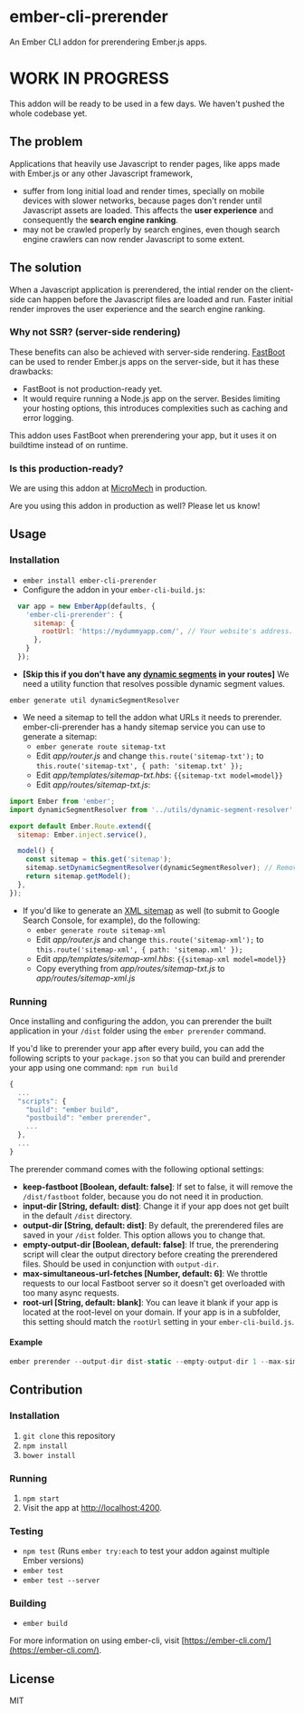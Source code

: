 # ember-cli-prerender

An Ember CLI addon for prerendering Ember.js apps. 

# WORK IN PROGRESS

This addon will be ready to be used in a few days. We haven't pushed the whole codebase yet.

## The problem

Applications that heavily use Javascript to render pages, like apps made with Ember.js or any other Javascript framework,

- suffer from long initial load and render times, specially on mobile devices with slower networks, because pages don't render until Javascript assets are loaded. This affects the **user experience** and consequently the **search engine ranking**.
- may not be crawled properly by search engines, even though search engine crawlers can now render Javascript to some extent.

## The solution

When a Javascript application is prerendered, the intial render on the client-side can happen before the Javascript files are loaded and run. Faster initial render improves the user experience and the search engine ranking.

### Why not SSR? (server-side rendering)

These benefits can also be achieved with server-side rendering. [FastBoot](https://ember-fastboot.com/) can be used to render Ember.js apps on the server-side, but it has these drawbacks:

- FastBoot is not production-ready yet.
- It would require running a Node.js app on the server. Besides limiting your hosting options, this introduces complexities such as caching and error logging.

This addon uses FastBoot when prerendering your app, but it uses it on buildtime instead of on runtime.

### Is this production-ready?

We are using this addon at [MicroMech](https://micromech.net) in production.

Are you using this addon in production as well? Please let us know!

## Usage

### Installation

- `ember install ember-cli-prerender`
- Configure the addon in your `ember-cli-build.js`:
```js
  var app = new EmberApp(defaults, {
    'ember-cli-prerender': {
      sitemap: {
        rootUrl: 'https://mydummyapp.com/', // Your website's address. All relative paths in your sitemap will be prefixed with this
      },
    }
  });
```
- **[Skip this if you don't have any [dynamic segments](https://guides.emberjs.com/v2.13.0/routing/defining-your-routes/#toc_dynamic-segments) in your routes]** We need a utility function that resolves possible dynamic segment values.
```
ember generate util dynamicSegmentResolver
```
- We need a sitemap to tell the addon what URLs it needs to prerender. ember-cli-prerender has a handy sitemap service you can use to generate a sitemap:
    - `ember generate route sitemap-txt`
    - Edit *app/router.js* and change `this.route('sitemap-txt');` to `this.route('sitemap-txt', { path: 'sitemap.txt' });`
    - Edit *app/templates/sitemap-txt.hbs*: `{{sitemap-txt model=model}}`
    - Edit *app/routes/sitemap-txt.js*:
```js
import Ember from 'ember';
import dynamicSegmentResolver from '../utils/dynamic-segment-resolver'; // Remove if you don't have dynamic segments

export default Ember.Route.extend({
  sitemap: Ember.inject.service(),

  model() {
    const sitemap = this.get('sitemap');
    sitemap.setDynamicSegmentResolver(dynamicSegmentResolver); // Remove if you don't have dynamic segments
    return sitemap.getModel();
  },
});
```
- If you'd like to generate an [XML sitemap](https://support.google.com/webmasters/answer/183668?hl=en) as well (to submit to Google Search Console, for example), do the following:
    - `ember generate route sitemap-xml`
    - Edit *app/router.js* and change `this.route('sitemap-xml');` to `this.route('sitemap-xml', { path: 'sitemap.xml' });`
    - Edit *app/templates/sitemap-xml.hbs*: `{{sitemap-xml model=model}}`
    - Copy everything from *app/routes/sitemap-txt.js* to *app/routes/sitemap-xml.js*

### Running

Once installing and configuring the addon, you can prerender the built application in your `/dist` folder using the `ember prerender` command. 

If you'd like to prerender your app after every build, you can add the following scripts to your `package.json` so that you can build and prerender your app using one command: `npm run build`

```js
{
  ...
  "scripts": {
    "build": "ember build",
    "postbuild": "ember prerender",
    ...
  },
  ...
}
```

The prerender command comes with the following optional settings:

- **keep-fastboot [Boolean, default: false]**: If set to false, it will remove the `/dist/fastboot` folder, because you do not need it in production.
- **input-dir [String, default: dist]**: Change it if your app does not get built in the default `/dist` directory.
- **output-dir [String, default: dist]**: By default, the prerendered files are saved in your `/dist` folder. This option allows you to change that.
- **empty-output-dir [Boolean, default: false]**: If true, the prerendering script will clear the output directory before creating the prerendered files. Should be used in conjunction with `output-dir`.
- **max-simultaneous-url-fetches [Number, default: 6]**: We throttle requests to our local Fastboot server so it doesn't get overloaded with too many async requests.
- **root-url [String, default: blank]**: You can leave it blank if your app is located at the root-level on your domain. If your app is in a subfolder, this setting should match the `rootUrl` setting in your `ember-cli-build.js`.

#### Example

```js
ember prerender --output-dir dist-static --empty-output-dir 1 --max-simultaneous-url-fetches 12
```

## Contribution

### Installation

1. `git clone` this repository
1. `npm install`
1. `bower install`

### Running

1. `npm start`
1. Visit the app at [http://localhost:4200](http://localhost:4200).

### Testing

* `npm test` (Runs `ember try:each` to test your addon against multiple Ember versions)
* `ember test`
* `ember test --server`

### Building

* `ember build`

For more information on using ember-cli, visit [https://ember-cli.com/](https://ember-cli.com/).

## License

MIT
